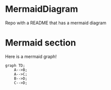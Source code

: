 # MermaidDiagram
Repo with a README that has a mermaid diagram

# Mermaid section

Here is a mermaid graph!

```mermaid
graph TD;
    A-->B;
    A-->C;
    B-->D;
    C-->D;
```

